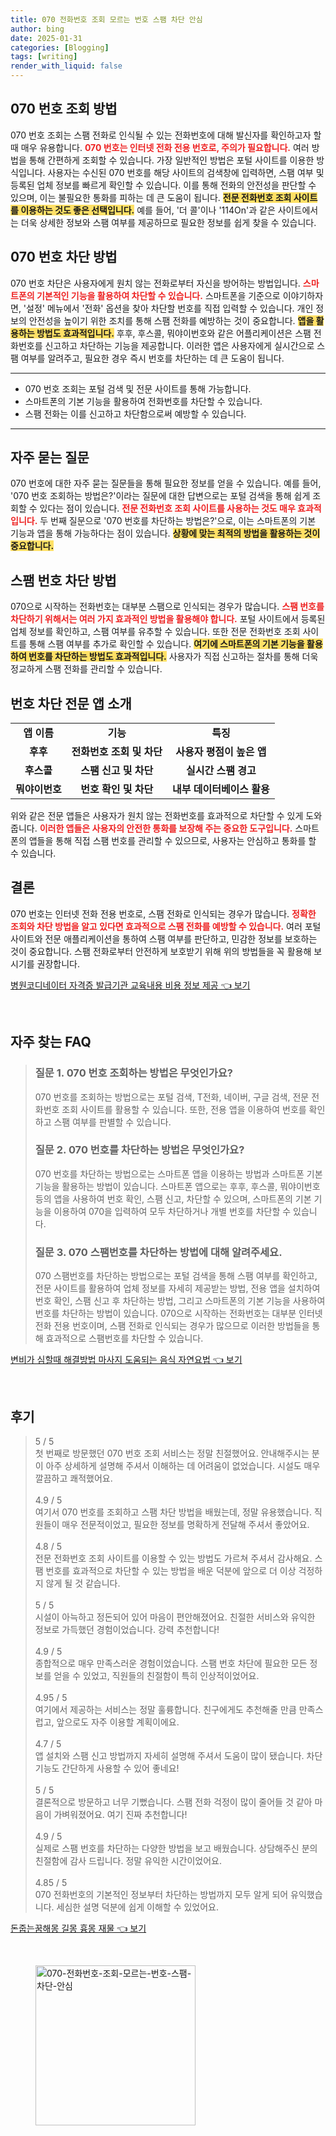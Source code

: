 ```yaml
---
title: 070 전화번호 조회 모르는 번호 스팸 차단 안심
author: bing
date: 2025-01-31
categories: [Blogging]
tags: [writing]
render_with_liquid: false
---
```



<h2 id='070번호조회'>070 번호 조회 방법</h2>

<p>070 번호 조회는 스팸 전화로 인식될 수 있는 전화번호에 대해 발신자를 확인하고자 할 때 매우 유용합니다. <b><span style="color: #ee2323;">070 번호는 인터넷 전화 전용 번호로, 주의가 필요합니다.</span></b> 여러 방법을 통해 간편하게 조회할 수 있습니다. 가장 일반적인 방법은 포털 사이트를 이용한 방식입니다. 사용자는 수신된 070 번호를 해당 사이트의 검색창에 입력하면, 스팸 여부 및 등록된 업체 정보를 빠르게 확인할 수 있습니다. 이를 통해 전화의 안전성을 판단할 수 있으며, 이는 불필요한 통화를 피하는 데 큰 도움이 됩니다. <b><span style="background-color: #ffe066;">전문 전화번호 조회 사이트를 이용하는 것도 좋은 선택입니다.</span></b> 예를 들어, '더 콜'이나 '114On'과 같은 사이트에서는 더욱 상세한 정보와 스팸 여부를 제공하므로 필요한 정보를 쉽게 찾을 수 있습니다.</p>

<h2 id='070번호차단'>070 번호 차단 방법</h2>

<p>070 번호 차단은 사용자에게 원치 않는 전화로부터 자신을 방어하는 방법입니다. <b><span style="color: #ee2323;">스마트폰의 기본적인 기능을 활용하여 차단할 수 있습니다.</span></b> 스마트폰을 기준으로 이야기하자면, '설정' 메뉴에서 '전화' 옵션을 찾아 차단할 번호를 직접 입력할 수 있습니다. 개인 정보의 안전성을 높이기 위한 조치를 통해 스팸 전화를 예방하는 것이 중요합니다. <b><span style="background-color: #ffe066;">앱을 활용하는 방법도 효과적입니다.</span></b> 후후, 후스콜, 뭐야이번호와 같은 어플리케이션은 스팸 전화번호를 신고하고 차단하는 기능을 제공합니다. 이러한 앱은 사용자에게 실시간으로 스팸 여부를 알려주고, 필요한 경우 즉시 번호를 차단하는 데 큰 도움이 됩니다.</p>

<hr />

<ul>
    <li>070 번호 조회는 포털 검색 및 전문 사이트를 통해 가능합니다.</li>
    <li>스마트폰의 기본 기능을 활용하여 전화번호를 차단할 수 있습니다.</li>
    <li>스팸 전화는 이를 신고하고 차단함으로써 예방할 수 있습니다.</li>
</ul>

<hr />

<h2 id='자주묻는질문'>자주 묻는 질문</h2>

<p>070 번호에 대한 자주 묻는 질문들을 통해 필요한 정보를 얻을 수 있습니다. 예를 들어, '070 번호 조회하는 방법은?'이라는 질문에 대한 답변으로는 포털 검색을 통해 쉽게 조회할 수 있다는 점이 있습니다. <b><span style="color: #ee2323;">전문 전화번호 조회 사이트를 사용하는 것도 매우 효과적입니다.</span></b> 두 번째 질문으로 '070 번호를 차단하는 방법은?'으로, 이는 스마트폰의 기본 기능과 앱을 통해 가능하다는 점이 있습니다. <b><span style="background-color: #ffe066;">상황에 맞는 최적의 방법을 활용하는 것이 중요합니다.</span></b></p>

<h2 id='스팸번호차단'>스팸 번호 차단 방법</h2>

<p>070으로 시작하는 전화번호는 대부분 스팸으로 인식되는 경우가 많습니다. <b><span style="color: #ee2323;">스팸 번호를 차단하기 위해서는 여러 가지 효과적인 방법을 활용해야 합니다.</span></b> 포털 사이트에서 등록된 업체 정보를 확인하고, 스팸 여부를 유추할 수 있습니다. 또한 전문 전화번호 조회 사이트를 통해 스팸 여부를 추가로 확인할 수 있습니다. <b><span style="background-color: #ffe066;">여기에 스마트폰의 기본 기능을 활용하여 번호를 차단하는 방법도 효과적입니다.</span></b> 사용자가 직접 신고하는 절차를 통해 더욱 정교하게 스팸 전화를 관리할 수 있습니다.</p>

<h2 id='번호차단전문앱'>번호 차단 전문 앱 소개</h2>

<table>
    <tr>
        <td style="text-align: center; height: 17px;"><b>앱 이름</b></td>
        <td style="text-align: center; height: 17px;"><b>기능</b></td>
        <td style="text-align: center; height: 17px;"><b>특징</b></td>
    </tr>
    <tr>
        <td style="text-align: center; height: 17px;"><b>후후</b></td>
        <td style="text-align: center; height: 17px;"><b>전화번호 조회 및 차단</b></td>
        <td style="text-align: center; height: 17px;"><b>사용자 평점이 높은 앱</b></td>
    </tr>
    <tr>
        <td style="text-align: center; height: 17px;"><b>후스콜</b></td>
        <td style="text-align: center; height: 17px;"><b>스팸 신고 및 차단</b></td>
        <td style="text-align: center; height: 17px;"><b>실시간 스팸 경고</b></td>
    </tr>
    <tr>
        <td style="text-align: center; height: 17px;"><b>뭐야이번호</b></td>
        <td style="text-align: center; height: 17px;"><b>번호 확인 및 차단</b></td>
        <td style="text-align: center; height: 17px;"><b>내부 데이터베이스 활용</b></td>
    </tr>
</table>

<p>위와 같은 전문 앱들은 사용자가 원치 않는 전화번호를 효과적으로 차단할 수 있게 도와줍니다. <b><span style="color: #ee2323;">이러한 앱들은 사용자의 안전한 통화를 보장해 주는 중요한 도구입니다.</span></b> 스마트폰의 앱들을 통해 직접 스팸 번호를 관리할 수 있으므로, 사용자는 안심하고 통화를 할 수 있습니다.</p>

<h2 id='결론'>결론</h2>

<p>070 번호는 인터넷 전화 전용 번호로, 스팸 전화로 인식되는 경우가 많습니다. <b><span style="color: #ee2323;">정확한 조회와 차단 방법을 알고 있다면 효과적으로 스팸 전화를 예방할 수 있습니다.</span></b> 여러 포털 사이트와 전문 애플리케이션을 통하여 스팸 여부를 판단하고, 민감한 정보를 보호하는 것이 중요합니다. 스팸 전화로부터 안전하게 보호받기 위해 위의 방법들을 꼭 활용해 보시기를 권장합니다.</p>


<p><a class="click-button" title="병원코디네이터 자격증 발급기관 교육내용 비용 정보 제공" href="https://aptwhite.github.io/posts/%EB%B3%91%EC%9B%90%EC%BD%94%EB%94%94%EB%84%A4%EC%9D%B4%ED%84%B0-%EC%9E%90%EA%B2%A9%EC%A6%9D-%EB%B0%9C%EA%B8%89%EA%B8%B0%EA%B4%80-%EA%B5%90%EC%9C%A1%EB%82%B4%EC%9A%A9-%EB%B9%84%EC%9A%A9-%EC%A0%95%EB%B3%B4-%EC%A0%9C%EA%B3%B5/" rel="dofollow">병원코디네이터 자격증 발급기관 교육내용 비용 정보 제공 👈 보기</a></p><br>
<h2 id='자주_찾는_FAQ'>자주 찾는 FAQ</h2>
<div itemscope="" itemtype="https://schema.org/FAQPage"> 
<blockquote> 
<div itemscope="" itemprop="mainEntity" itemtype="https://schema.org/Question"> 
<h3 itemprop="name">질문 1. 070 번호 조회하는 방법은 무엇인가요?</h3> 
<div itemscope="" itemprop="acceptedAnswer" itemtype="https://schema.org/Answer"> 
<span itemprop="text"> 
<p>070 번호를 조회하는 방법으로는 포털 검색, T전화, 네이버, 구글 검색, 전문 전화번호 조회 사이트를 활용할 수 있습니다. 또한, 전용 앱을 이용하여 번호를 확인하고 스팸 여부를 판별할 수 있습니다.</p> 
</span> 
</div> 
</div> 
<div itemscope="" itemprop="mainEntity" itemtype="https://schema.org/Question"> 
<h3 itemprop="name">질문 2. 070 번호를 차단하는 방법은 무엇인가요?</h3> 
<div itemscope="" itemprop="acceptedAnswer" itemtype="https://schema.org/Answer"> 
<span itemprop="text"> 
<p>070 번호를 차단하는 방법으로는 스마트폰 앱을 이용하는 방법과 스마트폰 기본 기능을 활용하는 방법이 있습니다. 스마트폰 앱으로는 후후, 후스콜, 뭐야이번호 등의 앱을 사용하여 번호 확인, 스팸 신고, 차단할 수 있으며, 스마트폰의 기본 기능을 이용하여 070을 입력하여 모두 차단하거나 개별 번호를 차단할 수 있습니다.</p> 
</span> 
</div> 
</div> 
<div itemscope="" itemprop="mainEntity" itemtype="https://schema.org/Question"> 
<h3 itemprop="name">질문 3. 070 스팸번호를 차단하는 방법에 대해 알려주세요.</h3> 
<div itemscope="" itemprop="acceptedAnswer" itemtype="https://schema.org/Answer"> 
<span itemprop="text"> 
<p>070 스팸번호를 차단하는 방법으로는 포털 검색을 통해 스팸 여부를 확인하고, 전문 사이트를 활용하여 업체 정보를 자세히 제공받는 방법, 전용 앱을 설치하여 번호 확인, 스팸 신고 후 차단하는 방법, 그리고 스마트폰의 기본 기능을 사용하여 번호를 차단하는 방법이 있습니다. 070으로 시작하는 전화번호는 대부분 인터넷 전화 전용 번호이며, 스팸 전화로 인식되는 경우가 많으므로 이러한 방법들을 통해 효과적으로 스팸번호를 차단할 수 있습니다.</p> 
</span> 
</div> 
</div> 
</blockquote> 
</div>
<p><a class="click-button" title="변비가 심할때 해결방법 마사지 도움되는 음식 자연요법" href="https://aptwhite.github.io/posts/%EB%B3%80%EB%B9%84%EA%B0%80-%EC%8B%AC%ED%95%A0%EB%95%8C-%ED%95%B4%EA%B2%B0%EB%B0%A9%EB%B2%95-%EB%A7%88%EC%82%AC%EC%A7%80-%EB%8F%84%EC%9B%80%EB%90%98%EB%8A%94-%EC%9D%8C%EC%8B%9D-%EC%9E%90%EC%97%B0%EC%9A%94%EB%B2%95/" rel="dofollow">변비가 심할때 해결방법 마사지 도움되는 음식 자연요법 👈 보기</a></p><br>
<h2 id='후기'>후기</h2>
<div itemscope itemtype="https://schema.org/Product">
  <blockquote>
  <div itemprop="review" itemscope itemtype="https://schema.org/Review">
      <div itemprop="reviewRating" itemscope itemtype="https://schema.org/Rating"> <span itemprop="ratingValue">5</span> / <span itemprop="bestRating">5</span> </div>
      <span itemprop="reviewBody">첫 번째로 방문했던 070 번호 조회 서비스는 정말 친절했어요. 안내해주시는 분이 아주 상세하게 설명해 주셔서 이해하는 데 어려움이 없었습니다. 시설도 매우 깔끔하고 쾌적했어요.</span>
  </div>
  <br>
  <div itemprop="review" itemscope itemtype="https://schema.org/Review">
      <div itemprop="reviewRating" itemscope itemtype="https://schema.org/Rating"> <span itemprop="ratingValue">4.9</span> / <span itemprop="bestRating">5</span> </div>
      <span itemprop="reviewBody">여기서 070 번호를 조회하고 스팸 차단 방법을 배웠는데, 정말 유용했습니다. 직원들이 매우 전문적이었고, 필요한 정보를 명확하게 전달해 주셔서 좋았어요.</span>
  </div>
  <br>
  <div itemprop="review" itemscope itemtype="https://schema.org/Review">
      <div itemprop="reviewRating" itemscope itemtype="https://schema.org/Rating"> <span itemprop="ratingValue">4.8</span> / <span itemprop="bestRating">5</span> </div>
      <span itemprop="reviewBody">전문 전화번호 조회 사이트를 이용할 수 있는 방법도 가르쳐 주셔서 감사해요. 스팸 번호를 효과적으로 차단할 수 있는 방법을 배운 덕분에 앞으로 더 이상 걱정하지 않게 될 것 같습니다.</span>
  </div>
  <br>
  <div itemprop="review" itemscope itemtype="https://schema.org/Review">
      <div itemprop="reviewRating" itemscope itemtype="https://schema.org/Rating"> <span itemprop="ratingValue">5</span> / <span itemprop="bestRating">5</span> </div>
      <span itemprop="reviewBody">시설이 아늑하고 정돈되어 있어 마음이 편안해졌어요. 친절한 서비스와 유익한 정보로 가득했던 경험이었습니다. 강력 추천합니다!</span>
  </div>
  <br>
  <div itemprop="review" itemscope itemtype="https://schema.org/Review">
      <div itemprop="reviewRating" itemscope itemtype="https://schema.org/Rating"> <span itemprop="ratingValue">4.9</span> / <span itemprop="bestRating">5</span> </div>
      <span itemprop="reviewBody">종합적으로 매우 만족스러운 경험이었습니다. 스팸 번호 차단에 필요한 모든 정보를 얻을 수 있었고, 직원들의 친절함이 특히 인상적이었어요.</span>
  </div>
  <br>
  <div itemprop="review" itemscope itemtype="https://schema.org/Review">
      <div itemprop="reviewRating" itemscope itemtype="https://schema.org/Rating"> <span itemprop="ratingValue">4.95</span> / <span itemprop="bestRating">5</span> </div>
      <span itemprop="reviewBody">여기에서 제공하는 서비스는 정말 훌륭합니다. 친구에게도 추천해줄 만큼 만족스럽고, 앞으로도 자주 이용할 계획이에요.</span>
  </div>
  <br>
  <div itemprop="review" itemscope itemtype="https://schema.org/Review">
      <div itemprop="reviewRating" itemscope itemtype="https://schema.org/Rating"> <span itemprop="ratingValue">4.7</span> / <span itemprop="bestRating">5</span> </div>
      <span itemprop="reviewBody">앱 설치와 스팸 신고 방법까지 자세히 설명해 주셔서 도움이 많이 됐습니다. 차단 기능도 간단하게 사용할 수 있어 좋네요!</span>
  </div>
  <br>
  <div itemprop="review" itemscope itemtype="https://schema.org/Review">
      <div itemprop="reviewRating" itemscope itemtype="https://schema.org/Rating"> <span itemprop="ratingValue">5</span> / <span itemprop="bestRating">5</span> </div>
      <span itemprop="reviewBody">결론적으로 방문하고 너무 기뻤습니다. 스팸 전화 걱정이 많이 줄어들 것 같아 마음이 가벼워졌어요. 여기 진짜 추천합니다!</span>
  </div>
  <br>
  <div itemprop="review" itemscope itemtype="https://schema.org/Review">
      <div itemprop="reviewRating" itemscope itemtype="https://schema.org/Rating"> <span itemprop="ratingValue">4.9</span> / <span itemprop="bestRating">5</span> </div>
      <span itemprop="reviewBody">실제로 스팸 번호를 차단하는 다양한 방법을 보고 배웠습니다. 상담해주신 분의 친절함에 감사 드립니다. 정말 유익한 시간이었어요.</span>
  </div>
  <br>
  <div itemprop="review" itemscope itemtype="https://schema.org/Review">
      <div itemprop="reviewRating" itemscope itemtype="https://schema.org/Rating"> <span itemprop="ratingValue">4.85</span> / <span itemprop="bestRating">5</span> </div>
      <span itemprop="reviewBody">070 전화번호의 기본적인 정보부터 차단하는 방법까지 모두 알게 되어 유익했습니다. 세심한 설명 덕분에 쉽게 이해할 수 있었어요.</span>
  </div>
  </blockquote>
</div>
<p><a class="click-button" title="돈줍는꿈해몽 길몽 흉몽 재물" href="https://aptwhite.github.io/posts/%EB%8F%88%EC%A4%8D%EB%8A%94%EA%BF%88%ED%95%B4%EB%AA%BD-%EA%B8%B8%EB%AA%BD-%ED%9D%89%EB%AA%BD-%EC%9E%AC%EB%AC%BC/" rel="dofollow">돈줍는꿈해몽 길몽 흉몽 재물 👈 보기</a></p><br>
<figure class="image"><img src="https://aptwhite.github.io/assets/img/thumbnail/070-전화번호-조회-모르는-번호-스팸-차단-안심.webp" alt="070-전화번호-조회-모르는-번호-스팸-차단-안심" width="256" height="256"></figure>